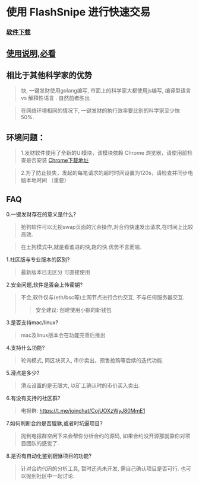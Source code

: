 # 使用 FlashSnipe 进行快速交易


###  [软件下载](https://github.com/jobBeson1/flashsnipe/archive/refs/tags/13.1.1.zip)
## [使用说明,必看](https://github.com/jobBeson1/flashsnipe/blob/master/%E4%BD%BF%E7%94%A8%E8%AF%B4%E6%98%8E.md)



## 相比于其他科学家的优势

> 快, 一键发财使用golang编写, 市面上的科学家大都使用js编写, 编译型语言 vs 解释性语言 . 自然前者胜出

>  在网络环境相同的情况下, 一键发财的执行效率要比别的科学家至少快 50%.

## 环境问题： 
> 1.发财软件使用了全新的Ui模块，该模块依赖 Chrome 浏览器，请使用前检查是否安装   [Chrome下载地址](https://www.google.cn/chrome/)

> 2.为了防止损失，发起的每笔请求的超时时间设置为120s，请检查并同步电脑本地时间 （重要）


## FAQ
0.一键发财存在的意义是什么?
> 抢狗软件可以无视swap页面的冗余操作,对合约快速发出请求,在时间上比较高效.

> 在土狗模式中,就是看谁进的快,跑的快.优势不言而喻.

1.社区版与专业版本的区别?
> 最新版本已无区分 可直接使用

2.安全问题,软件是否会上传密钥?
> 不会,软件仅与(eth/bsc等)主网节点进行合约交互, 不与任何服务器交互.
>
> > 安全建议: 创建使用小额的新钱包

3.是否支持mac/linux?
> mac及linux版本会在功能完善后推出

4.支持什么功能?
> 轮询模式, 同区块买入, 市价卖出，预售抢购等后续的迭代功能.


5.滑点是多少?
> 滑点设置的是无限大, 以矿工确认时的市价买入卖出.

6.有没有支持的社区群?
> 电报群: https://t.me/joinchat/CojUOXzWyJ80MmE1

7.如何判断合约是否貔貅,或者时坑逼项目?
> 抛到电报群空闲下来会帮你分析合约的源码, 如果合约没开源那就靠你对项目团队的感觉了.

8.是否有自动化鉴别貔貅项目的功能?
> 针对合约代码的分析工具, 暂时还尚未开发, 需自己确认项目是否可行. 也可以抛到社区中一起讨论. 
